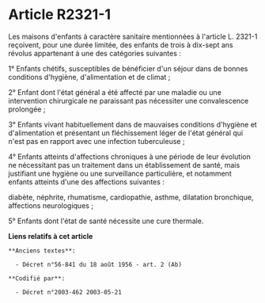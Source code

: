 # Article R2321-1

Les maisons d'enfants à caractère sanitaire mentionnées à l'article L. 2321-1 reçoivent, pour une durée limitée, des enfants
de trois à dix-sept ans révolus appartenant à une des catégories suivantes :

1° Enfants chétifs, susceptibles de bénéficier d'un séjour dans de bonnes conditions d'hygiène, d'alimentation et de climat ;

2° Enfant dont l'état général a été affecté par une maladie ou une intervention chirurgicale ne paraissant pas nécessiter une
convalescence prolongée ;

3° Enfants vivant habituellement dans de mauvaises conditions d'hygiène et d'alimentation et présentant un fléchissement
léger de l'état général qui n'est pas en rapport avec une infection tuberculeuse ;

4° Enfants atteints d'affections chroniques à une période de leur évolution ne nécessitant pas un traitement dans un
établissement de santé, mais justifiant une hygiène ou une surveillance particulière, et notamment enfants atteints d'une des
affections suivantes :

diabète, néphrite, rhumatisme, cardiopathie, asthme, dilatation bronchique, affections neurologiques ;

5° Enfants dont l'état de santé nécessite une cure thermale.

**Liens relatifs à cet article**

	**Anciens textes**:

	  - Décret n°56-841 du 18 août 1956 - art. 2 (Ab)

	**Codifié par**:

	  - Décret n°2003-462 2003-05-21
